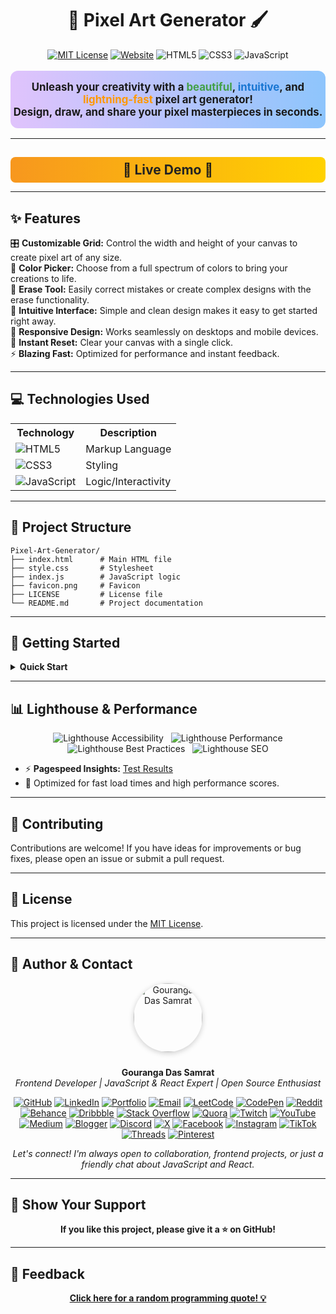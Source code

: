 <h1 align="center">🎨 Pixel Art Generator 🖌️</h1>

<p align="center">
  <a href="LICENSE"><img src="https://img.shields.io/badge/License-MIT-green.svg" alt="MIT License"></a>
  <a href="https://pixel-art-generator-liart.vercel.app/"><img src="https://img.shields.io/website?url=https%3A%2F%2Fpixel-art-generator-liart.vercel.app%2F" alt="Website"></a>
  <img src="https://img.shields.io/badge/HTML-5-orange?logo=html5" alt="HTML5">
  <img src="https://img.shields.io/badge/CSS-3-blue?logo=css3" alt="CSS3">
  <img src="https://img.shields.io/badge/JavaScript-ES6-yellow?logo=javascript" alt="JavaScript">
</p>



<p align="center" style="font-size:1.2em; background: linear-gradient(90deg,#e0c3fc 0%,#8ec5fc 100%); padding: 16px 0; border-radius: 12px; margin-bottom: 16px;">
  <b>Unleash your creativity with a <span style="color:#43a047;">beautiful</span>, <span style="color:#1976d2;">intuitive</span>, and <span style="color:#ff9800;">lightning-fast</span> pixel art generator!<br>
  Design, draw, and share your pixel masterpieces in seconds.</b>
</p>

---

<h2 align="center" style="background: linear-gradient(90deg,#f7971e 0%,#ffd200 100%); border-radius: 8px; padding: 8px 0; margin-bottom: 0;">🌟 <a href="https://pixel-art-generator-liart.vercel.app/" style="color:#222; text-decoration:none;">Live Demo</a> 🌟</h2>

---

## ✨ Features

<ul style="list-style:none; padding-left:0;">
  <li>🎛️ <b>Customizable Grid:</b> Control the width and height of your canvas to create pixel art of any size.</li>
  <li>🌈 <b>Color Picker:</b> Choose from a full spectrum of colors to bring your creations to life.</li>
  <li>🧼 <b>Erase Tool:</b> Easily correct mistakes or create complex designs with the erase functionality.</li>
  <li>🚀 <b>Intuitive Interface:</b> Simple and clean design makes it easy to get started right away.</li>
  <li>📱 <b>Responsive Design:</b> Works seamlessly on desktops and mobile devices.</li>
  <li>💾 <b>Instant Reset:</b> Clear your canvas with a single click.</li>
  <li>⚡ <b>Blazing Fast:</b> Optimized for performance and instant feedback.</li>
</ul>

---

## 💻 Technologies Used

<table align="center">
  <tr>
    <th>Technology</th>
    <th>Description</th>
  </tr>
  <tr>
    <td><img src="https://img.shields.io/badge/HTML5-E34F26?logo=html5&logoColor=white" alt="HTML5"/></td>
    <td>Markup Language</td>
  </tr>
  <tr>
    <td><img src="https://img.shields.io/badge/CSS3-1572B6?logo=css3&logoColor=white" alt="CSS3"/></td>
    <td>Styling</td>
  </tr>
  <tr>
    <td><img src="https://img.shields.io/badge/JavaScript-F7DF1E?logo=javascript&logoColor=black" alt="JavaScript"/></td>
    <td>Logic/Interactivity</td>
  </tr>
</table>

---

## 📁 Project Structure

```text
Pixel-Art-Generator/
├── index.html      # Main HTML file
├── style.css       # Stylesheet
├── index.js        # JavaScript logic
├── favicon.png     # Favicon
├── LICENSE         # License file
└── README.md       # Project documentation
```

---

## 🚀 Getting Started

<details>
<summary><b>Quick Start</b></summary>

1. <b>Clone the repository</b>

   ```bash
   git clone https://github.com/GourangaDasSamrat/Pixel-Art-Generator.git
   ```

2. <b>Open</b> <code>index.html</code> <b>in your web browser</b>
3. Use the sliders to adjust the grid width and height
4. Click <b>Create Grid</b> to generate the canvas
5. Select a color from the color picker
6. Click on the grid cells to draw
7. Use the erase tool to remove colors
8. Click <b>Clear Grid</b> to reset the canvas

Or simply try the <a href="https://pixel-art-generator-liart.vercel.app/">Live Demo</a>!

</details>

---

## 📊 Lighthouse & Performance

<p align="center">
  <img src="https://img.shields.io/badge/accessibility-100%25-brightgreen?logo=lighthouse" alt="Lighthouse Accessibility" style="margin:0 4px;"/>
  <img src="https://img.shields.io/badge/performance-100%25-brightgreen?logo=lighthouse" alt="Lighthouse Performance" style="margin:0 4px;"/>
  <img src="https://img.shields.io/badge/best%20practices-100%25-brightgreen?logo=lighthouse" alt="Lighthouse Best Practices" style="margin:0 4px;"/>
  <img src="https://img.shields.io/badge/SEO-100%25-brightgreen?logo=lighthouse" alt="Lighthouse SEO" style="margin:0 4px;"/>
</p>

- ⚡ <b>Pagespeed Insights:</b> [Test Results](https://pagespeed.web.dev/analysis/https-pixel-art-generator-liart-vercel-app/)
- 🚀 Optimized for fast load times and high performance scores.

---

## 🤝 Contributing

Contributions are welcome! If you have ideas for improvements or bug fixes, please open an issue or submit a pull request.

---

## 📰 License

This project is licensed under the [MIT License](LICENSE).

---

## 👤 Author & Contact

<p align="center">
  <img src="https://i.postimg.cc/Bnwyx7kh/485760954-644674311798231-1067913994704069438-n.jpg" alt="Gouranga Das Samrat" width="110" style="border-radius:50%;margin-bottom:10px;box-shadow:0 2px 8px #ccc;"/>
</p>

<p align="center">
  <b>Gouranga Das Samrat</b><br>
  <i>Frontend Developer | JavaScript & React Expert | Open Source Enthusiast</i>
</p>

<p align="center">
  <a href="https://github.com/GourangaDasSamrat" title="GitHub"><img src="https://img.shields.io/badge/GitHub-181717?style=for-the-badge&logo=github&logoColor=white" alt="GitHub"></a>
  <a href="https://linkedin.com/in/gouranga-das-samrat" title="LinkedIn"><img src="https://img.shields.io/badge/LinkedIn-0077B5?style=for-the-badge&logo=linkedin&logoColor=white" alt="LinkedIn"></a>
  <a href="https://gourangadas.netlify.app/" title="Portfolio"><img src="https://img.shields.io/badge/Portfolio-FF5722?style=for-the-badge&logo=chrome&logoColor=white" alt="Portfolio"></a>
  <a href="mailto:gouranga.das.khulna@gmail.com" title="Email"><img src="https://img.shields.io/badge/Email-D14836?style=for-the-badge&logo=gmail&logoColor=white" alt="Email"></a>
  <a href="https://leetcode.com/u/gourangadassamrat/" title="LeetCode"><img src="https://img.shields.io/badge/LeetCode-FFA116?style=for-the-badge&logo=leetcode&logoColor=white" alt="LeetCode"></a>
  <a href="https://codepen.io/gouranga-das-samrat" title="CodePen"><img src="https://img.shields.io/badge/CodePen-000000?style=for-the-badge&logo=codepen&logoColor=white" alt="CodePen"></a>
  <a href="https://www.reddit.com/user/Capable-Plantain8709/" title="Reddit"><img src="https://img.shields.io/badge/Reddit-FF4500?style=for-the-badge&logo=reddit&logoColor=white" alt="Reddit"></a>
  <a href="https://www.behance.net/gourangsamrat" title="Behance"><img src="https://img.shields.io/badge/Behance-1769FF?style=for-the-badge&logo=behance&logoColor=white" alt="Behance"></a>
  <a href="https://dribbble.com/gourangadassamrat" title="Dribbble"><img src="https://img.shields.io/badge/Dribbble-EA4C89?style=for-the-badge&logo=dribbble&logoColor=white" alt="Dribbble"></a>
  <a href="https://stackoverflow.com/users/27733996/gouranga-das-samrat?tab=profile" title="Stack Overflow"><img src="https://img.shields.io/badge/Stack%20Overflow-F58025?style=for-the-badge&logo=stackoverflow&logoColor=white" alt="Stack Overflow"></a>
  <a href="https://www.quora.com/profile/Gouranga-Das-Samrat" title="Quora"><img src="https://img.shields.io/badge/Quora-B92B27?style=for-the-badge&logo=quora&logoColor=white" alt="Quora"></a>
  <a href="https://www.twitch.tv/gourangadassamrat" title="Twitch"><img src="https://img.shields.io/badge/Twitch-9146FF?style=for-the-badge&logo=twitch&logoColor=white" alt="Twitch"></a>
  <a href="https://www.youtube.com/@GourangaDasSamrat" title="YouTube"><img src="https://img.shields.io/badge/YouTube-FF0000?style=for-the-badge&logo=youtube&logoColor=white" alt="YouTube"></a>
  <a href="https://medium.com/@gouranga.das.khulna" title="Medium"><img src="https://img.shields.io/badge/Medium-12100E?style=for-the-badge&logo=medium&logoColor=white" alt="Medium"></a>
  <a href="https://gourangadassamrat.blogspot.com/" title="Blogger"><img src="https://img.shields.io/badge/Blogger-FF5722?style=for-the-badge&logo=blogger&logoColor=white" alt="Blogger"></a>
  <a href="https://discord.gg/jnZStfKW7v" title="Discord"><img src="https://img.shields.io/badge/Discord-5865F2?style=for-the-badge&logo=discord&logoColor=white" alt="Discord"></a>
  <a href="https://x.com/gouranga_khulna" title="X"><img src="https://img.shields.io/badge/X-000000?style=for-the-badge&logo=x&logoColor=white" alt="X"></a>
  <a href="https://www.facebook.com/gourangadassamrat" title="Facebook"><img src="https://img.shields.io/badge/Facebook-1877F2?style=for-the-badge&logo=facebook&logoColor=white" alt="Facebook"></a>
  <a href="https://instagram.com/gouranga.das.khulna" title="Instagram"><img src="https://img.shields.io/badge/Instagram-E4405F?style=for-the-badge&logo=instagram&logoColor=white" alt="Instagram"></a>
  <a href="https://www.tiktok.com/@gourangadassamrat" title="TikTok"><img src="https://img.shields.io/badge/TikTok-000000?style=for-the-badge&logo=tiktok&logoColor=white" alt="TikTok"></a>
  <a href="https://www.threads.net/@gouranga.das.khulna" title="Threads"><img src="https://img.shields.io/badge/Threads-000000?style=for-the-badge&logo=threads&logoColor=white" alt="Threads"></a>
  <a href="https://pinterest.com/gourangadaskhulna" title="Pinterest"><img src="https://img.shields.io/badge/Pinterest-E60023?style=for-the-badge&logo=pinterest&logoColor=white" alt="Pinterest"></a>
</p>

<p align="center">
  <i>Let's connect! I'm always open to collaboration, frontend projects, or just a friendly chat about JavaScript and React.</i>
</p>


---

## 🌟 Show Your Support

<p align="center">
  <b>If you like this project, please give it a ⭐ on GitHub!</b>
</p>

---

## 📢 Feedback

<p align="center">
  <b><a href="https://www.quotegarden.com/random-quote">Click here for a random programming quote! 💡</a></b>
</p>
